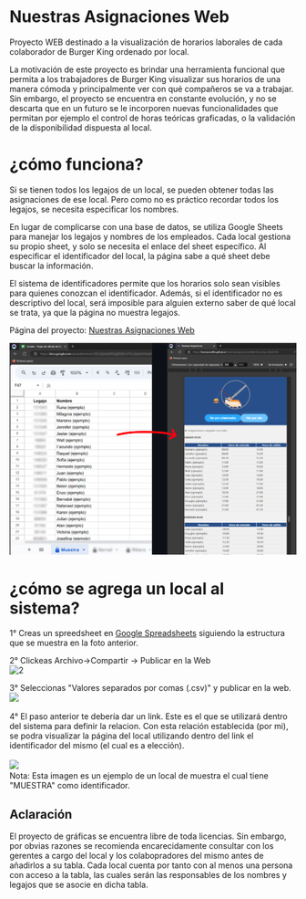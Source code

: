 # Nuestras Asignaciones Web

Proyecto WEB destinado a la visualización de horarios laborales de cada colaborador de Burger King ordenado por local.

La motivación de este proyecto es brindar una herramienta funcional que permita a los trabajadores de Burger King visualizar sus horarios de una manera cómoda y principalmente ver con qué compañeros se va a trabajar. Sin embargo, el proyecto se encuentra en constante evolución, y no se descarta que en un futuro se le incorporen nuevas funcionalidades que permitan por ejemplo el control de horas teóricas graficadas, o la validación de la disponibilidad dispuesta al local. 

# ¿cómo funciona?
Si se tienen todos los legajos de un local, se pueden obtener todas las asignaciones de ese local. Pero como no es práctico recordar todos los legajos, se necesita especificar los nombres.

En lugar de complicarse con una base de datos, se utiliza Google Sheets para manejar los legajos y nombres de los empleados. Cada local gestiona su propio sheet, y solo se necesita el enlace del sheet específico. Al especificar el identificador del local, la página sabe a qué sheet debe buscar la información.

El sistema de identificadores permite que los horarios solo sean visibles para quienes conozcan el identificador. Además, si el identificador no es descriptivo del local, será imposible para alguien externo saber de qué local se trata, ya que la página no muestra legajos.


Página del proyecto: [Nuestras Asignaciones Web](https://franciscoraffin.github.io/NuestrasAsignacionesWeb/?local-key=MUESTRA)


<img src="https://github.com/FranciscoRaffin/NuestrasAsignacionesWeb/blob/main/readme_imagenes/ejemplo.png" alt="Ejemplo de Horarios" width="600"/>


# ¿cómo se agrega un local al sistema?

1° Creas un spreedsheet en [Google Spreadsheets](https://docs.google.com/spreadsheets) 
siguiendo la estructura que se muestra en la foto anterior.

2° Clickeas Archivo->Compartir -> Publicar en la Web <br>
<img src="https://github.com/user-attachments/assets/337ff39b-e72d-4194-afb0-203450030f8a" alt="2" width="400"/>

3°
Seleccionas "Valores separados por comas (.csv)" y publicar en la web. <br> 
<img src="https://github.com/user-attachments/assets/95259916-2387-4d7f-92a7-4ff881c5db3e"  width="400"/>


4°
El paso anterior te debería dar un link. Este es el que se utilizará dentro del sistema para definir la relacion. 
Con esta relación establecida (por mi), se podra visualizar la página del local utilizando dentro del link el identificador del mismo (el cual es a elección).<br><br> 
<img src="https://github.com/user-attachments/assets/82f69b3b-081a-4cbe-8e63-583837525081"  width="400"/> <br>
Nota: Esta imagen es un ejemplo de un local de muestra el cual tiene "MUESTRA" como identificador.



## Aclaración

El proyecto de gráficas se encuentra libre de toda licencias. Sin embargo, por obvias razones se recomienda encarecidamente consultar con los gerentes a cargo del local y los colabopradores del mismo antes de añadirlos a su tabla. Cada local cuenta por tanto con al menos una persona con acceso a la tabla, las cuales serán las responsables de los nombres y legajos que se asocie en dicha tabla.
